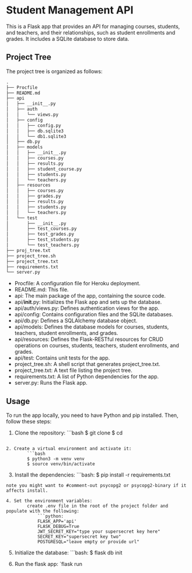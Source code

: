 # Student Management API

This is a Flask app that provides an API for managing courses, students, and teachers, and their relationships, such as student enrollments and grades. It includes a SQLite database to store data.

## Project Tree

The project tree is organized as follows:

```markdown
.
├── Procfile
├── README.md
├── api
│   ├── __init__.py
│   ├── auth
│   │   └── views.py
│   ├── config
│   │   ├── config.py
│   │   ├── db.sqlite3
│   │   └── db1.sqlite3
│   ├── db.py
│   ├── models
│   │   ├── __init__.py
│   │   ├── courses.py
│   │   ├── results.py
│   │   ├── student_course.py
│   │   ├── students.py
│   │   └── teachers.py
│   ├── resources
│   │   ├── courses.py
│   │   ├── grades.py
│   │   ├── results.py
│   │   ├── students.py
│   │   └── teachers.py
│   └── test
│       ├── __init__.py
│       ├── test_courses.py
│       ├── test_grades.py
│       ├── test_students.py
│       └── test_teachers.py
├── proj_tree.txt
├── project_tree.sh
├── project_tree.txt
├── requirements.txt
└── server.py
```

- Procfile: A configuration file for Heroku deployment.
- README.md: This file.
- api: The main package of the app, containing the source code.
- api/__init__.py: Initializes the Flask app and sets up the database.
- api/auth/views.py: Defines authentication views for the app.
- api/config: Contains configuration files and the SQLite databases.
- api/db.py: Defines a SQLAlchemy database object.
- api/models: Defines the database models for courses, students, teachers, student enrollments, and grades.
- api/resources: Defines the Flask-RESTful resources for CRUD operations on courses, students, teachers, student enrollments, and grades.
- api/test: Contains unit tests for the app.
- project_tree.sh: A shell script that generates project_tree.txt.
- project_tree.txt: A text file listing the project tree.
- requirements.txt: A list of Python dependencies for the app.
- server.py: Runs the Flask app.

## Usage

To run the app locally, you need to have Python and pip installed. Then, follow these steps:

1. Clone the repository:
        ```bash
        $ git clone <repository-url>
        $ cd <repository-name>
```

2. Create a virtual environment and activate it:
        ```bash
        $ python3 -m venv venv
        $ source venv/bin/activate
```

3. Install the dependencies:
        ```bash:
        $ pip install -r requirements.txt

```
note you might want to #comment-out psycopg2 or psycopg2-binary if it affects install.

4. Set the environment variables:
        create .env file in the root of the project folder and populate with the following:
            ```python:
            FLASK_APP='api'
            FLASK_DEBUG=True
            JWT_SECRET_KEY="type your supersecret key here"
            SECRET_KEY="supersecret key two"
            POSTGRESQL="leave empty or provide url"
```

5. Initialize the database:
        ```bash:
        $ flask db init

6. Run the flask app:
        `flask run
